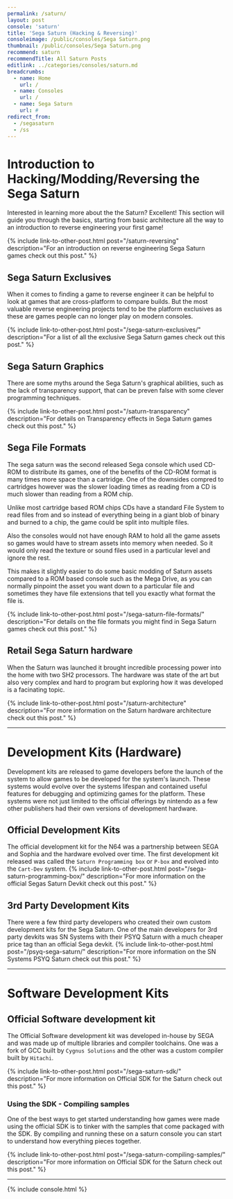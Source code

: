 ```yaml
---
permalink: /saturn/
layout: post
console: 'saturn'
title: 'Sega Saturn (Hacking & Reversing)'
consoleimage: /public/consoles/Sega Saturn.png
thumbnail: /public/consoles/Sega Saturn.png
recommend: saturn
recommendTitle: All Saturn Posts
editlink: ../categories/consoles/saturn.md
breadcrumbs:
  - name: Home
    url: /
  - name: Consoles
    url: /
  - name: Sega Saturn
    url: #
redirect_from:
  - /segasaturn
  - /ss
---
```


# Introduction to Hacking/Modding/Reversing the Sega Saturn
Interested in learning more about the the Saturn? Excellent! This section will guide you through the basics, starting from basic architecture all the way to an introduction to reverse engineering your first game!

{% include link-to-other-post.html post="/saturn-reversing" description="For an introduction on reverse engineering Sega Saturn games check out this post." %}

## Sega Saturn Exclusives
When it comes to finding a game to reverse engineer it can be helpful to look at games that are cross-platform to compare builds. But the most valuable reverse engineering projects tend to be the platform exclusives as these are games people can no longer play on modern consoles.

{% include link-to-other-post.html post="/sega-saturn-exclusives/" description="For a list of all the exclusive Sega Saturn games check out this post." %}

## Sega Saturn Graphics
There are some myths around the Sega Saturn's graphical abilities, such as the lack of transparency support, that can be preven false with some clever programming techniques.

{% include link-to-other-post.html post="/saturn-transparency" description="For details on Transparency effects in Sega Saturn games check out this post." %}

## Sega File Formats
The sega saturn was the second released Sega console which used CD-ROM to distribute its games, one of the benefits of the CD-ROM format is many times more space than a cartridge. One of the downsides compred to cartridges however was the slower loading times as reading from a CD is much slower than reading from a ROM chip.

Unlike most cartridge based ROM chips CDs have a standard File System to read files from and so instead of everything being in a giant blob of binary and burned to a chip, the game could be split into multiple files.

Also the consoles would not have enough RAM to hold all the game assets so games would have to stream assets into memory when needed. So it would only read the texture or sound files used in a particular level and ignore the rest.

This makes it slightly easier to do some basic modding of Saturn assets compared to a ROM based console such as the Mega Drive, as you can normally pinpoint the asset you want down to a particular file and sometimes they have file extensions that tell you exactly what format the file is.

{% include link-to-other-post.html post="/sega-saturn-file-formats/" description="For details on the file formats you might find in Sega Saturn games check out this post." %}

## Retail Sega Saturn hardware
When the Saturn was launched it brought incredible processing power into the home with two SH2 processors. The hardware was state of the art but also very complex and hard to program but exploring how it was developed is a facinating topic.

{% include link-to-other-post.html post="/saturn-architecture" description="For more information on the Saturn hardware architecture check out this post." %}

---
# Development Kits (Hardware)
Development kits are released to game developers before the launch of the system to allow games to be developed for the system's launch. These systems would evolve over the systems lifespan and contained useful features for debugging and optimizing games for the platform. These systems were not just limited to the official offerings by nintendo as a few other publishers had their own versions of development hardware.

## Official Development Kits
The official development kit for the N64 was a partnership between SEGA and Sophia and the hardware evolved over time. The first development kit released was called the `Saturn Programming box` or `P-box` and evolved into the `Cart-Dev` system.
{% include link-to-other-post.html post="/sega-saturn-programming-box/" description="For more information on the official Segas Saturn Devkit check out this post." %}

## 3rd Party Development Kits
There were a few third party developers who created their own custom development kits for the Sega Saturn. One of the main developers for 3rd party devkits was SN Systems with their PSYQ Saturn with a much cheaper price tag than an official Sega devkit.
{% include link-to-other-post.html post="/psyq-sega-saturn/" description="For more information on the SN Systems PSYQ Saturn check out this post." %}

---
# Software Development Kits

## Official Software development kit
The Official Software development kit was developed in-house by SEGA and was made up of multiple libraries and compiler toolchains. One was a fork of GCC built by `Cygnus Solutions` and the other was a custom compiler built by `Hitachi`.

{% include link-to-other-post.html post="/sega-saturn-sdk/" description="For more information on Official SDK for the Saturn check out this post." %}

### Using the SDK - Compiling samples
One of the best ways to get started understanding how games were made using the official SDK is to tinker with the samples that come packaged with the SDK. By compiling and running these on a saturn console you can start to understand how everything pieces together.

{% include link-to-other-post.html post="/sega-saturn-compiling-samples/" description="For more information on Official SDK for the Saturn check out this post." %}

---
<div>
{% include console.html %}
</div>
